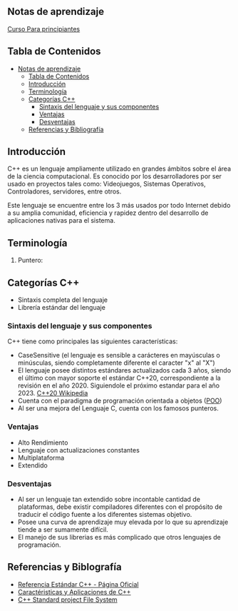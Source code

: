 ## Notas de aprendizaje

[Curso Para principiantes](https://www.youtube.com/watch?v=8jLOx1hD3_o)

## Tabla de Contenidos

- [Notas de aprendizaje](#notas-de-aprendizaje)
    - [Tabla de Contenidos](#tabla-de-contenidos)
    - [Introducción](#introducci%C3%B3n)
    - [Terminología](#t%C3%A9rminolog%C3%ADa)
    - [Categorías C++](#categor%C3%ADas-c)
        - [Sintaxis del lenguaje y sus componentes](#sint%C3%A1xis-del-lenguaje-y-sus-componentes)
        - [Ventajas](#ventajas)
        - [Desventajas](#desventajas)
    - [Referencias y Bibliografía](#referencias-y-biblograf%C3%ADa)

## Introducción

C++ es un lenguaje ampliamente utilizado en grandes ámbitos sobre el área de la ciencia computacional. Es conocido por los desarrolladores por ser usado en proyectos tales como: Videojuegos, Sistemas Operativos, Controladores, servidores, entre otros.

Este lenguaje se encuentre entre los 3 más usados por todo Internet debido a su amplia comunidad, eficiencia y rapidez dentro del desarrollo de aplicaciones nativas para el sistema.

## Terminología

1.  Puntero:

## Categorías C++

- Sintaxis completa del lenguaje
- Librería estándar del lenguaje

### Sintaxis del lenguaje y sus componentes

C++ tiene como principales las siguientes características:

- CaseSensitive (el lenguaje es sensible a carácteres en mayúsculas o minúsculas, siendo completamente diferente el caracter "x" al "X")
- El lenguaje posee distintos estándares actualizados cada 3 años, siendo el último con mayor soporte el estándar C++20, correspondiente a la revisión en el año 2020. Siguiendole el próximo estandar para el año 2023. [C++20 Wikipedia](https://es.wikipedia.org/wiki/C%2B%2B20)
- Cuenta con el paradigma de programación orientada a objetos ([POO](https://www.codingame.com/playgrounds/50557/clases-y-objetos-en-c-practica-1/clases-y-objetos-en-c))
- Al ser una mejora del Lenguaje C, cuenta con los famosos punteros.

### Ventajas

- Alto Rendimiento
- Lenguaje con actualizaciones constantes
- Multiplataforma
- Extendido

### Desventajas

- Al ser un lenguaje tan extendido sobre incontable cantidad de plataformas, debe existir compiladores diferentes con el propósito de traducir el código fuente a los diferentes sistemas objetivo.
- Posee una curva de aprendizaje muy elevada por lo que su aprendizaje tiende a ser sumamente difícil.
- El manejo de sus librerias es más complicado que otros lenguajes de programación.

## Referencias y Biblografía

- [Referencia Estándar C++ - Página Oficial](https://en.cppreference.com/w/)
- [Caractéristicas y Aplicaciones de C++](https://openwebinars.net/blog/que-es-cpp/#:~:text=Caracter%C3%ADsticas%20del%20lenguaje%20C%2B%2B&text=Rapidez%3A%20La%20compilaci%C3%B3n%20y%20ejecuci%C3%B3n,no%20ocurre%20en%20otros%20lenguajes.)
- [C++ Standard project File System](https://api.csswg.org/bikeshed/?force=1&url=https://raw.githubusercontent.com/vector-of-bool/pitchfork/develop/data/spec.bs#intro)